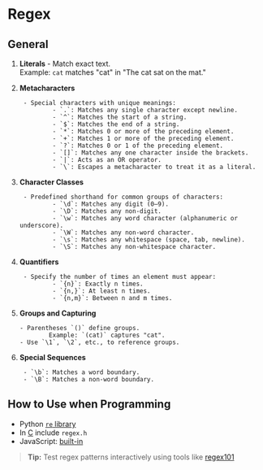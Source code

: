 # Regex

## General

1. **Literals**
		- Match exact text.  
				Example: `cat` matches "cat" in "The cat sat on the mat."

2. **Metacharacters**
		
		- Special characters with unique meanings:
				- `.`: Matches any single character except newline.
				- `^`: Matches the start of a string.
				- `$`: Matches the end of a string.
				- `*`: Matches 0 or more of the preceding element.
				- `+`: Matches 1 or more of the preceding element.
				- `?`: Matches 0 or 1 of the preceding element.
				- `[]`: Matches any one character inside the brackets.
				- `|`: Acts as an OR operator.
				- `\`: Escapes a metacharacter to treat it as a literal.

3. **Character Classes**
		
		- Predefined shorthand for common groups of characters:
				- `\d`: Matches any digit (0–9).
				- `\D`: Matches any non-digit.
				- `\w`: Matches any word character (alphanumeric or underscore).
				- `\W`: Matches any non-word character.
				- `\s`: Matches any whitespace (space, tab, newline).
				- `\S`: Matches any non-whitespace character.

4. **Quantifiers**

		- Specify the number of times an element must appear:
				- `{n}`: Exactly n times.
				- `{n,}`: At least n times.
				- `{n,m}`: Between n and m times.

5.  **Groups and Capturing**
		
		- Parentheses `()` define groups.  
				Example: `(cat)` captures "cat".
		- Use `\1`, `\2`, etc., to reference groups.

6. **Special Sequences**
		
		- `\b`: Matches a word boundary.
		- `\B`: Matches a non-word boundary.

## How to Use when Programming

- Python [`re` library](computer-science/docs/python/regex.md)
- In [C](contents-c.md) include `regex.h`
- JavaScript: [built-in](computer-science/docs/javascript/regex.md) 

> **Tip:** Test regex patterns interactively using tools like [regex101](https://regex101.com/)
